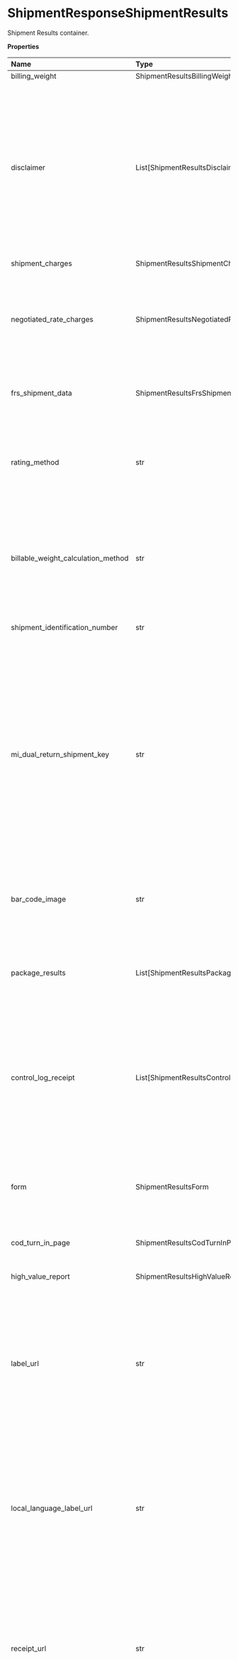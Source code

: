 # ShipmentResponseShipmentResults

Shipment Results container.

**Properties**

| Name                               | Type                                   | Required | Description                                                                                                                                                                                                                                                                                                                                                                                                                                                                                                                                                                                                                                                                                                                                     |
| :--------------------------------- | :------------------------------------- | :------- | :---------------------------------------------------------------------------------------------------------------------------------------------------------------------------------------------------------------------------------------------------------------------------------------------------------------------------------------------------------------------------------------------------------------------------------------------------------------------------------------------------------------------------------------------------------------------------------------------------------------------------------------------------------------------------------------------------------------------------------------------- |
| billing_weight                     | ShipmentResultsBillingWeight           | ✅       | Billing Weight container.                                                                                                                                                                                                                                                                                                                                                                                                                                                                                                                                                                                                                                                                                                                       |
| disclaimer                         | List[ShipmentResultsDisclaimer]        | ❌       | Disclaimer would be used to provide more information to shipper regarding the processed shipment. This would be used to notify shipper about possible taxes and duties that might have been added or might apply to the shipment. This field would be returned only if TaxInformationIndicator is present in a request. **NOTE:** For versions >= v2403, this element will always be returned as an array. For requests using versions < v2403, this element will be returned as an array if there is more than one object and a single object if there is only 1.                                                                                                                                                                              |
| shipment_charges                   | ShipmentResultsShipmentCharges         | ❌       | Shipment charges Container. Shipment charges info.                                                                                                                                                                                                                                                                                                                                                                                                                                                                                                                                                                                                                                                                                              |
| negotiated_rate_charges            | ShipmentResultsNegotiatedRateCharges   | ❌       | Negotiated Rates Charge Container. For tiered rates and promotional discounts, if a particular shipment based on zone, origin, destination or even shipment size doesn't qualify for the existing discount then no negotiated rates container will be returned. Published rates will be the applicable rate.                                                                                                                                                                                                                                                                                                                                                                                                                                    |
| frs_shipment_data                  | ShipmentResultsFrsShipmentData         | ❌       | Ground Freight Pricing Shipment data container. Ground Freight Pricing shipment data is only guaranteed to be returned for Ground Freight Pricing shipments only.                                                                                                                                                                                                                                                                                                                                                                                                                                                                                                                                                                               |
| rating_method                      | str                                    | ❌       | RatingMethod is to indicate whether the Shipment was rated as shipment level or package level. This information will be returned only if RatingMethodRequestedIndicator is present in the request. Valid values: 01 = Shipment level 02 = Package level                                                                                                                                                                                                                                                                                                                                                                                                                                                                                         |
| billable_weight_calculation_method | str                                    | ❌       | BillableWeightCalculationMethod is to indicate whether the billable weight calculation method utilized was - the package level or shipment level. This information will be returned only if RatingMethodRequestedIndicator is present in the request. Valid values: 01 = Shipment Billable Weight 02 = Package Billable Weight                                                                                                                                                                                                                                                                                                                                                                                                                  |
| shipment_identification_number     | str                                    | ❌       | Returned UPS shipment ID number.1Z Number of the first package in the shipment.                                                                                                                                                                                                                                                                                                                                                                                                                                                                                                                                                                                                                                                                 |
| mi_dual_return_shipment_key        | str                                    | ❌       | MIDualReturnShipmentKey is unique key required to process Mail Innovations Dual Return Shipment. The unique identifier (key) would be returned in response of first phase of Mail Innovations Dual Return Shipments. This unique identifier (key) would be part of request for second phase of Mail Innovations Dual Return Shipments and would be played back in response for second phase of Mail Innovations Dual Return Shipment. If the shipment is a Package return shipment, the package tracking number will be concatenated with the system time (in the format YYYY-MM-DDHH.MM.SS.NNN) and followed by service code. If the shipment is an MI Returns shipment, the Mail Manifest ID (MMI) will be concatenated with the system time. |
| bar_code_image                     | str                                    | ❌       | Bar Code Image will be returned as Base 64 encoded graphic image. Bar Code Image will be returned if BarCodeImageIndicator or BarCodeAndLabelIndicator is present.                                                                                                                                                                                                                                                                                                                                                                                                                                                                                                                                                                              |
| package_results                    | List[ShipmentResultsPackageResults]    | ❌       | Returned Package Information. **NOTE:** For versions >= v2403, this element will always be returned as an array. For requests using versions < v2403, this element will be returned as an array if there is more than one object and a single object if there is only 1.                                                                                                                                                                                                                                                                                                                                                                                                                                                                        |
| control_log_receipt                | List[ShipmentResultsControlLogReceipt] | ❌       | Container for the High Value reports when forward shipments have declared value between $999 and $50,000 USD. \nTwo copies of high value report needs to be pointed out. **NOTE:** For versions >= v2403, this element will always be returned as an array. For requests using versions < v2403, this element will be returned as an array if there is more than one object and a single object if there is only 1.                                                                                                                                                                                                                                                                                                                             |
| form                               | ShipmentResultsForm                    | ❌       | Container tag for the International forms image. Form is returned for following shipments - Forward shipments, Shipments with PRL ReturnService, Electronic Return Label or Electronic Import Control Label shipments with SubVersion greater than or equal to 1707.                                                                                                                                                                                                                                                                                                                                                                                                                                                                            |
| cod_turn_in_page                   | ShipmentResultsCodTurnInPage           | ❌       | The container of the COD Turn In Page.                                                                                                                                                                                                                                                                                                                                                                                                                                                                                                                                                                                                                                                                                                          |
| high_value_report                  | ShipmentResultsHighValueReport         | ❌       | Container for the High Value Report generated for ImportControl or Return shipments with high package declared value.                                                                                                                                                                                                                                                                                                                                                                                                                                                                                                                                                                                                                           |
| label_url                          | str                                    | ❌       | URL will point to a page wherein label, receipt and other documents, if applicable, such as HighValueReport, CustomsInvoice and ImportControl instructions can be requested. LabelURL is returned only if the LabelLinksIndicator is requested for following shipments: Print/Electronic ImportControl shipment Print/Electronic Return shipment. Forward shipment except for Mail Innovations Forward.                                                                                                                                                                                                                                                                                                                                         |
| local_language_label_url           | str                                    | ❌       | URL will point to a page wherein label, receipt and other documents, if applicable, such as HighValueReport, CustomsInvoice and ImportControl instructions can be requested. LocalLanguageLabelURL is returned only if the LabelLinksIndicator is requested for following shipments: Print/Electronic ImportControl shipment Print/Electronic Return shipment. Forward shipment except for Mail Innovations Forward. Not returned if LabelLinksIndicator is requested with Locale element.                                                                                                                                                                                                                                                      |
| receipt_url                        | str                                    | ❌       | URL will point to a page wherein label, receipt and other documents, if applicable, such as HighValueReport, CustomsInvoice and ImportControl instructions can be requested. ReceiptURL is returned only if the LabelLinksIndicator is requested for following shipments: Print/Electronic ImportControl shipment Print/Electronic Return shipment.                                                                                                                                                                                                                                                                                                                                                                                             |
| local_language_receipt_url         | str                                    | ❌       | URL will point to a page wherein label, receipt and other documents, if applicable, such as HighValueReport, CustomsInvoice and ImportControl instructions can be requested. LocalLanguageReceiptURL is returned only if the LabelLinksIndicator is requested for following shipments: Print/Electronic ImportControl shipment Print/Electronic Return shipment. Not returned if LabelLinksIndicator is requested with Locale element.                                                                                                                                                                                                                                                                                                          |
| dg_paper_image                     | List[str]                              | ❌       | Dangerous Good Paper Image in pdf format. One multipage PDF document will be returned that will contain all required Dangrous Goods shipping paper copies for all Dangerous Goods packages. Only returned when DGSignatoryInfo is present. **NOTE:** For versions >= v2403, this element will always be returned as an array. For requests using versions < v2403, this element will be returned as an array if there is more than one object and a single object if there is only 1.                                                                                                                                                                                                                                                           |
| master_carton_id                   | str                                    | ❌       | Master Carton ID. MasterCartonID will be return if MasterCartonIndicator is present in request.                                                                                                                                                                                                                                                                                                                                                                                                                                                                                                                                                                                                                                                 |
| roar_rated_indicator               | str                                    | ❌       | Informational only                                                                                                                                                                                                                                                                                                                                                                                                                                                                                                                                                                                                                                                                                                                              |

<!-- This file was generated by liblab | https://liblab.com/ -->
